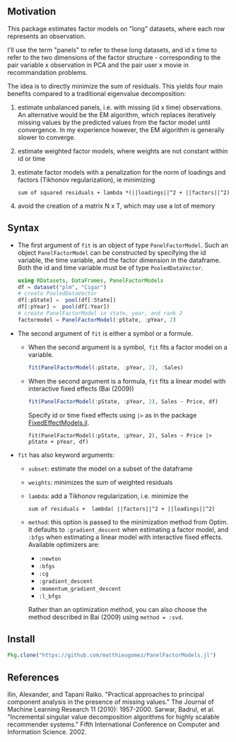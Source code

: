 
## Motivation
This package estimates factor models on "long" datasets, where each row represents an observation. 

I'll use the term "panels" to refer to these long datasets, and id x time to refer to the two dimensions of the factor structure - corresponding to the pair variable x observation in PCA and the pair user x movie in recommandation problems.



The idea is to directly minimize the sum of residuals. This yields four main benefits compared to a traditional eigenvalue decomposition:

1. estimate unbalanced panels, i.e. with missing (id x time) observations. 
	An alternative would be the EM algorithm, which replaces iteratively missing values by the predicted values from the factor model until convergence. In my experience however, the EM algorithm is generally slower to converge.


2. estimate weighted factor models, where weights are not constant within id or time

3. estimate factor models with a penalization for the norm of loadings and factors (Tikhonov regularization), ie minimizing 

   ```
   sum of squared residuals + lambda *(||loadings||^2 + ||factors||^2)
   ```

4. avoid the creation of a matrix N x T, which may use a lot of memory




## Syntax
- The first argument of `fit` is an object of type `PanelFactorModel`. Such an object `PanelFactorModel` can be constructed by specifying the id variable, the time variable, and the factor dimension in the dataframe. Both the id and time variable must be of type `PooledDataVector`.

	```julia
	using RDatasets, DataFrames, PanelFactorModels
	df = dataset("plm", "Cigar")
	# create PooledDataVector
	df[:pState] =  pool(df[:State])
	df[:pYear] =  pool(df[:Year])
	# create PanelFactorModel in state, year, and rank 2
	factormodel = PanelFactorModel(:pState, :pYear, 2)
	```

- The second argument of `fit` is either a symbol or a formule.
	- When the second argument is a symbol,` fit` fits a factor model on a variable. 

		```julia
		fit(PanelFactorModel(:pState, :pYear, 2), :Sales)
		```

	- When the second argument is a formula, `fit` fits a linear model with interactive fixed effects (Bai (2009))
	

		```julia
		fit(PanelFactorModel(:pState, :pYear, 2), Sales ~ Price, df)
		```
		Specify id or time fixed effects using `|>` as in the package [FixedEffectModels.jl](https://github.com/matthieugomez/FixedEffectModels.jl).

		```
		fit(PanelFactorModel(:pState, :pYear, 2), Sales ~ Price |> pState + pYear, df)
		```


- `fit` has also keyword arguments:
	- `subset`: estimate the model on a subset of the dataframe
	- `weights`: minimizes the sum of weighted residuals
	- `lambda`: add a Tikhonov regularization, i.e. minimize the 
		```
		sum of residuals +  lambda( ||factors||^2 + ||loadings||^2)
		```
	- `method`: this option is passed to the minimization method from Optim. It defaults to `:gradient_descent` when estimating a factor model, and `:bfgs` when estimating a linear model with interactive fixed effects.   Available optimizers are:

		- `:newton`
		- `:bfgs`
		- `:cg`
		- `:gradient_descent`
		- `:momentum_gradient_descent`
		- `:l_bfgs`
	

		Rather than an optimization method, you can also choose the method described in Bai (2009) using `method = :svd`.

## Install

```julia
Pkg.clone("https://github.com/matthieugomez/PanelFactorModels.jl")
```

## References
Ilin, Alexander, and Tapani Raiko. "Practical approaches to principal component analysis in the presence of missing values." The Journal of Machine Learning Research 11 (2010): 1957-2000.
Sarwar, Badrul, et al. "Incremental singular value decomposition algorithms for highly scalable recommender systems." Fifth International Conference on Computer and Information Science. 2002.